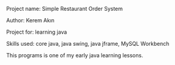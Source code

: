 Project name: Simple Restaurant Order System

Author: Kerem Akın

Project for: learning java

Skills used: core java, java swing, java jframe, MySQL Workbench

This programs is one of my early java learning lessons.
